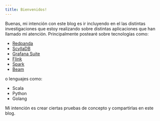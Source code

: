 ```yaml
---
title: Bienvenidos!
---
```


Buenas, mi intención con este blog es ir incluyendo en el las distintas investigaciones que estoy realizando sobre distintas aplicaciones que han llamado mi atención.
Principalmente postearé sobre tecnologías como:

-  [Redpanda](https://redpanda.com/)
-  [ScyllaDB](https://www.scylladb.com/)
-  [Grafana Suite](https://grafana.com/) 
-  [Flink](https://flink.apache.org/)
-  [Spark](https://spark.apache.org/)
-  [Beam](https://beam.apache.org/)

o lenguajes como:

- Scala
- Python
- Golang

Mi intención es crear ciertas pruebas de concepto y compartirlas en este blog.
